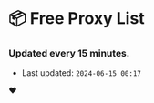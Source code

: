 # :package: Free Proxy List
### Updated every 15 minutes.

- Last updated: `2024-06-15 00:17`

:heart:
